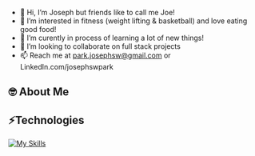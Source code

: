 - 👋 Hi, I’m Joseph but friends like to call me Joe!
- 👀 I’m interested in fitness (weight lifting & basketball) and love eating good food!
- 🌱 I’m curently in process of learning a lot of new things! 
- 💞️ I’m looking to collaborate on full stack projects
- 📫 Reach me at park.josephsw@gmail.com or LinkedIn.com/josephswpark 



<!---
josephswpark/josephswpark is a ✨ special ✨ repository because its `README.md` (this file) appears on your GitHub profile.
You can click the Preview link to take a look at your changes.
--->
 <h2>🤓 About Me</h2> 
 

 <h2>⚡Technologies</h2>

[![My Skills](https://skillicons.dev/icons?i=js,html,css,nodejs,vscode,figma)](https://skillicons.dev)

  

